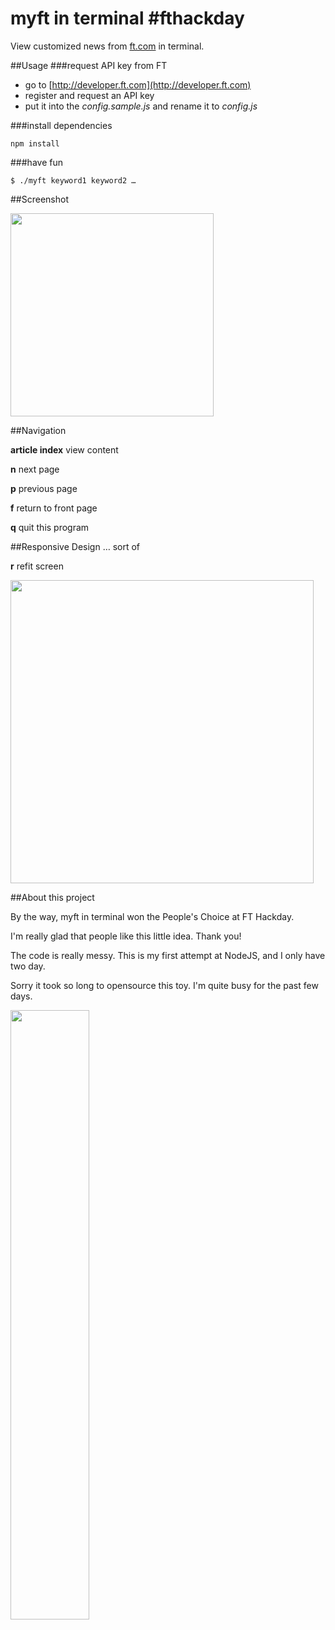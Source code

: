 myft in terminal #fthackday
=====

View customized news from [ft.com](http://ft.com/) in terminal.

##Usage
###request API key from FT

* go to [http://developer.ft.com](http://developer.ft.com)
* register and request an API key
* put it into the *config.sample.js* and rename it to *config.js*


###install dependencies

	npm install

###have fun

    $ ./myft keyword1 keyword2 …

##Screenshot


<img src="http://f.cl.ly/items/2V281T0A3W1C260L353R/myft.png" style="width:325px"/>

##Navigation


**article index** view content

**n** next page

**p** previous page

**f** return to front page

**q** quit this program

##Responsive Design … sort of

**r** refit screen

<img src="http://f.cl.ly/items/0o3J1S1T3z2y1t2p3U08/myft-wide.png" style="width:485px;"/>


##About this project

By the way, myft in terminal won the People's Choice at FT Hackday.

I'm really glad that people like this little idea. Thank you!

The code is really messy. This is my first attempt at NodeJS, and I only have two day.

Sorry it took so long to opensource this toy. I'm quite busy for the past few days.

<img src="https://raw.github.com/dlew/android-ragefaces/master/faces/neutral_its_something.png" style="width:50%;"/>
